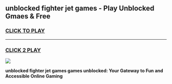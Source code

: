 
## unblocked fighter jet games - Play Unblocked Gmaes & Free
<h3>
<a href="https://premium.freeplayer.one?title=unblocked_fighter_jet_games&ref=19F">CLICK TO PLAY</a></h3>
<hr>

<h3>
<a href="https://premium.freeplayer.one?title=unblocked_fighter_jet_games&ref=19F">CLICK 2 PLAY</a>
  
</h3>

<a href="https://premium.freeplayer.one?title=unblocked_fighter_jet_games&ref=19F/"><img src="https://clearcache.store/games.png"></a>


**unblocked fighter jet games games unblocked: Your Gateway to Fun and Accessible Online Gaming**
